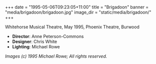 +++
date = "1995-05-06T09:23:05+11:00"
title = "Brigadoon"
banner = "media/brigadoon/brigadoon.jpg"
image_dir = "static/media/brigadoon/"
+++

Whitehorse Musical Theatre, May 1995, Phoenix Theatre, Burwood

 * __Director__: Anne Peterson-Commons
 * __Designer__: Chris White
 * __Lighting__: Michael Rowe

<!--more-->
 


_Images (c) 1995 Michael Rowe; All rights reserved._
